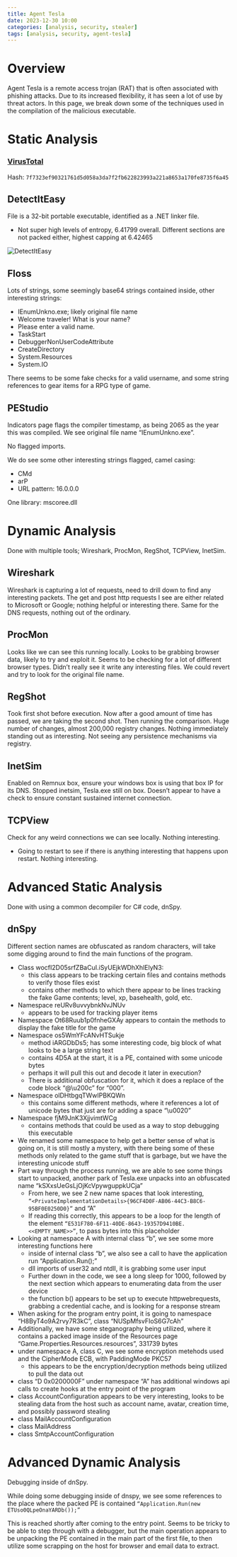 ```yaml
---
title: Agent Tesla
date: 2023-12-30 10:00
categories: [analysis, security, stealer]
tags: [analysis, security, agent-tesla]
---
```


# Overview
Agent Tesla is a remote access trojan (RAT) that is often associated with phishing attacks. Due to its increased flexibility, it has seen a lot of use by threat actors. In this page, we break down some of the techniques used in the compilation of the malicious executable. 

#  Static Analysis

### [VirusTotal](https://www.virustotal.com/gui/file/7f7323ef90321761d5d058a3da7f2fb622823993a221a8653a170fe8735f6a45)
Hash: `7f7323ef90321761d5d058a3da7f2fb622823993a221a8653a170fe8735f6a45`

## DetectItEasy

File is a 32-bit portable executable, identified as a .NET linker file. 

- Not super high levels of entropy, 6.41799 overall. Different sections are not packed either, highest capping at 6.42465

![DetectItEasy](https://github.com/Dathalind/dathalind.github.io/blob/main/assets/img/agent_tesla/detectiteasytesla.png?raw=true) 

## Floss
Lots of strings, some seemingly base64 strings contained inside, other interesting strings:

- IEnumUnkno.exe; likely original file name
- Welcome traveler! What is your name?
- Please enter a valid name.
- TaskStart
- DebuggerNonUserCodeAttribute
- CreateDirectory
- System.Resources
- System.IO

There seems to be some fake checks for a valid username, and some string references to gear items for a RPG type of game.

## PEStudio
Indicators page flags the compiler timestamp, as being 2065 as the year this was compiled. We see original file name “IEnumUnkno.exe”.

No flagged imports. 

We do see some other interesting strings flagged, camel casing:

- CMd
- arP
- URL pattern: 16.0.0.0

One library: mscoree.dll

# Dynamic Analysis

Done with multiple tools; Wireshark, ProcMon, RegShot, TCPView, InetSim. 

## Wireshark
Wireshark is capturing a lot of requests, need to drill down to find any interesting packets. The get and post http requests I see are either related to Microsoft or Google; nothing helpful or interesting there. Same for the DNS requests, nothing out of the ordinary.

## ProcMon
Looks like we can see this running locally. Looks to be grabbing browser data, likely to try and exploit it. Seems to be checking for a lot of different browser types. Didn’t really see it write any interesting files. We could revert and try to look for the original file name. 

## RegShot
Took first shot before execution. Now after a good amount of time has passed, we are taking the second shot. Then running the comparison. Huge number of changes, almost 200,000 registry changes. Nothing immediately standing out as interesting. Not seeing any persistence mechanisms via registry.

## InetSim
Enabled on Remnux box, ensure your windows box is using that box IP for its DNS. Stopped inetsim, Tesla.exe still on box. Doesn’t appear to have a check to ensure constant sustained internet connection. 

## TCPView
Check for any weird connections we can see locally. Nothing interesting. 

- Going to restart to see if there is anything interesting that happens upon restart. Nothing interesting.

# Advanced Static Analysis

Done with using a common decompiler for C# code, dnSpy. 

## dnSpy

Different section names are obfuscated as random characters, will take some digging around to find the main functions of the program. 

- Class wocfI2D05srfZBaCuI.iSyUEjkWDhXhlElyN3:
    - this class appears to be tracking certain files and contains methods to verify those files exist
    - contains other methods to which there appear to be lines tracking the fake Game contents; level, xp, basehealth, gold, etc.
- Namespace reURv8uvvybnkNvJNUv
    - appears to be used for tracking player items
- Namespace Ot68Ruub1p0fnheGXAy appears to contain the methods to display the fake title for the game
- Namespace os5WmYFcANvHTSukje
    - method iARGDbDs5; has some interesting code, big block of what looks to be a large string text
    - contains 4D5A at the start, it is a PE, contained with some unicode bytes
    - perhaps it will pull this out and decode it later in execution?
    - There is additional obfuscation for it, which it does a replace of the code block “@\u200c” for “000”.
- Namespace olDHtbgqTWwIPBKQWn
    - this contains some different methods, where it references a lot of unicode bytes that just are for adding a space “\u0020”
- Namespace fjM9JnK3XjjvimtWCg
    - contains methods that could be used as a way to stop debugging this executable
- We renamed some namespace to help get a better sense of what is going on, it is still mostly a mystery, with there being some of these methods only related to the game stuff that is garbage, but we have the interesting unicode stuff
- Part way through the process running, we are able to see some things start to unpacked, another park of Tesla.exe unpacks into an obfuscated name “kSXxsUeGsLjOjKcVpywguppkUCja”
    - From here, we see 2 new name spaces that look interesting, `“<PrivateImplementationDetails>{96CF4D0F-AB06-44C3-B8C6-95BF0E0250D0}”` and “A”
    - If reading this correctly, this appears to be a loop for the length of the element `“E531F780-6F11-40DE-8643-19357D9410BE.<<EMPTY_NAME>>”`, to pass bytes into this placeholder
- Looking at namespace A with internal class “b”, we see some more interesting functions here
    - inside of internal class “b”, we also see a call to have the application run “Application.Run();”
    - dll imports of user32 and ntdll, it is grabbing some user input
    - Further down in the code, we see a long sleep for 1000, followed by the next section which appears to enumerating data from the user device
    - the function b() appears to be set up to execute httpwebrequests, grabbing a credential cache, and is looking for a response stream
- When asking for the program entry point, it is going to namespace “H8ByT4o9A2rvy7R3kC”, class “NUSpMfsvFIoS6G7cAh”
- Additionally, we have some steganography being utilized, where it contains a packed image inside of the Resources page “Game.Properties.Resources.resources”, 331739 bytes
- under namespace A, class C, we see some encryption metehods used and the CipherMode ECB, with PaddingMode PKC57
    - this appears to be the encryption/decryption methods being utilized to pull the data out
- class “D 0x0200000F” under namespace “A” has additional windows api calls to create hooks at the entry point of the program
- class AccountConfiguration appears to be very interesting, looks to be stealing data from the host such as account name, avatar, creation time, and possibly password stealing
- class MailAccountConfiguration
- class MailAddress
- class SmtpAccountConfiguration

# Advanced Dynamic Analysis

Debugging inside of dnSpy. 

While doing some debugging inside of dnspy, we see some references to the place where the packed PE is contained `“Application.Run(new ETUso0QLpeOnaYARDb());”`

This is reached shortly after coming to the entry point. Seems to be tricky to be able to step through with a debugger, but the main operation appears to be unpacking the PE contained in the main part of the first file, to then utilize some scrapping on the host for browser and email data to extract. 